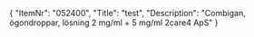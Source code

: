 {
  "ItemNr": "052400",
  "Title": "test",
  "Description": "Combigan, ögondroppar, lösning 2 mg/ml + 5 mg/ml 2care4 ApS"
}